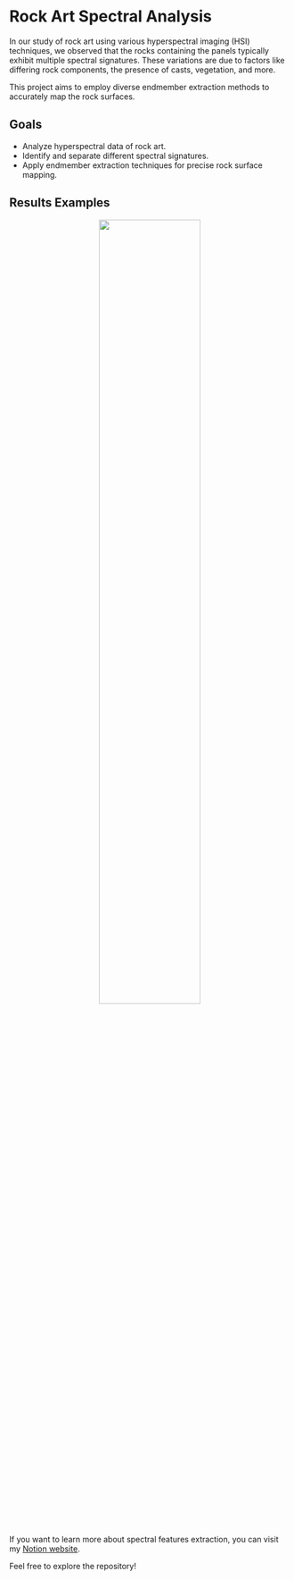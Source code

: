 # Rock Art Spectral Analysis

In our study of rock art using various hyperspectral imaging (HSI) techniques, we observed that the rocks containing the panels typically exhibit multiple spectral signatures. These variations are due to factors like differing rock components, the presence of casts, vegetation, and more.

This project aims to employ diverse endmember extraction methods to accurately map the rock surfaces.

## Goals
- Analyze hyperspectral data of rock art.
- Identify and separate different spectral signatures.
- Apply endmember extraction techniques for precise rock surface mapping.

## Results Examples
<p align="center">
  <img src="https://github.com/YasminaDjelil/Endmember_extraction_of_rock/assets/97749412/f3cfe9bd-9c93-45ea-9983-26ff7f87a060" width="60%">
</p>

If you want to learn more about spectral features extraction, you can visit my <a href="https://djelilyasminaferiel.notion.site/Extraction-of-end-member-s-spectra-from-different-types-of-rocks-94e4ed2f562f437084eba5c856e61664" target="_blank">Notion website</a>.

Feel free to explore the repository!
